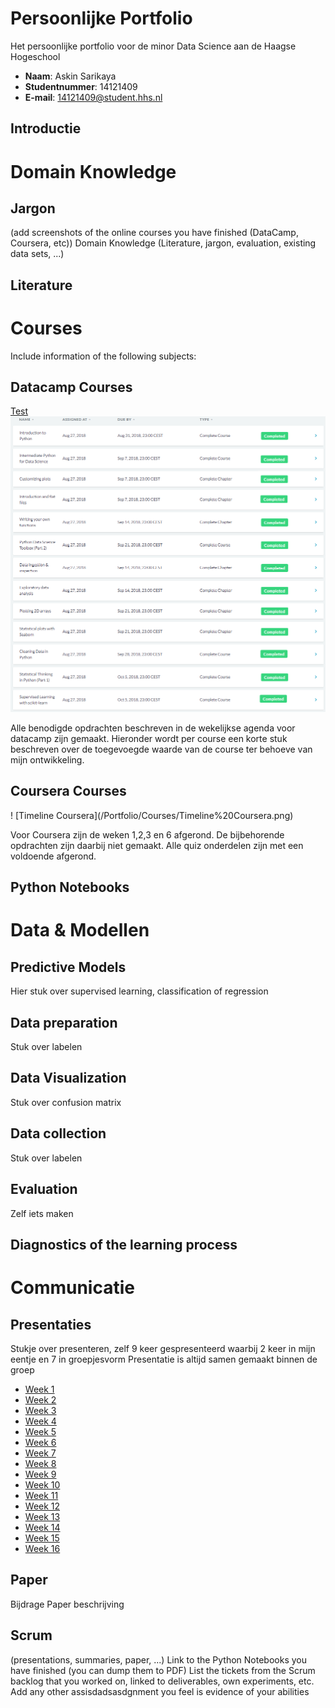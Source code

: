 <h1>Persoonlijke Portfolio</h1>

Het persoonlijke portfolio voor de minor Data Science aan de Haagse Hogeschool

* <b>Naam</b>: Askin Sarikaya
* <b>Studentnummer</b>: 14121409
* <b>E-mail</b>: 14121409@student.hhs.nl

<h2>Introductie</h2>


<h1>Domain Knowledge</h1>
<h2>Jargon</h2>



 (add screenshots of the online courses you have finished (DataCamp, Coursera, etc))
Domain Knowledge (Literature, jargon, evaluation, existing data sets, ...)
<h2>Literature</h2>
<h1>Courses</h1>
Include information of the following subjects:
<h2>Datacamp Courses </h2>

[Test](/Portfolio/Courses/Alle%20assignments%20+.png)
![Afgeronde Courses](/Portfolio/Courses/Alle%20assignments%20+.png)

Alle benodigde opdrachten beschreven in de wekelijkse agenda voor datacamp zijn gemaakt. Hieronder wordt per course een korte stuk beschreven over de toegevoegde waarde van de course ter behoeve van mijn ontwikkeling.

<h2>Coursera Courses </h2>
! [Timeline Coursera](/Portfolio/Courses/Timeline%20Coursera.png)

Voor Coursera zijn de weken 1,2,3 en 6 afgerond. De bijbehorende opdrachten zijn daarbij niet gemaakt. Alle quiz onderdelen zijn met een voldoende afgerond.

<h2>Python Notebooks

<h1>Data & Modellen</h1>
<h2>Predictive Models</h2>
Hier stuk over supervised learning, classification of regression
<h2>Data preparation</h2>
Stuk over labelen 
<h2>Data Visualization</h2>
Stuk over confusion matrix
<h2>Data collection</h3>
Stuk over labelen
<h2>Evaluation</h3>
Zelf iets maken
<h2>Diagnostics of the learning process</h2>

<h1>Communicatie</h1>
<h2>Presentaties</h2>

Stukje over presenteren, zelf 9 keer gespresenteerd waarbij 2 keer in mijn eentje en 7  in groepjesvorm
Presentatie is altijd samen gemaakt binnen de groep

* [Week 1](/Presentaties/2018.08.31-intro.pptx)
* [Week 2](/Presentaties/2018.09.07%20Presentatie.pptx) 
* [Week 3](/Presentaties/2018.09.10%20CBS%20Presentatie.pptx)
* [Week 4](/Presentaties/2018.09.14%20Presentatie.pptx)
* [Week 5](/Presentaties/2018.09.21%20CBS%20Presentatie.pptx)
* [Week 6](/Presentaties/2018.09.28%20CBS%20Presentatie.pptx)
* [Week 7](/Presentaties/2018.10.05%20CBS%20Presentatie.pptx)
* [Week 8](/Presentaties/2018.10.12%20CBS%20Presentatie.pptx)
* [Week 9](/Presentaties/2018.10.19%20CBS%20Presentatie.pptx)
* [Week 10](/Presentaties/2018.11.02%20CBS%20Presentatie.pptx)
* [Week 11](/Presentaties/2018.11.09%20CBS%20Presentatie.pptx)
* [Week 12](/Presentaties/2018.11.16%20CBS%20Presentatie.pptx)
* [Week 13](/Presentaties/2018.11.30%20CBS%20Presentatie.pptx)
* [Week 14](/Presentaties/2018.12.07%20CBS%20Presentatie.pptx)
* [Week 15](/Presentaties/2018.12.17%20CBS%20Presentatie%20%5BAutosaved%5D.pptx)
* [Week 16](/Presentaties/2018.12.21%20CBS%20Presentatie.pptx)


<h2>Paper</h2>
Bijdrage Paper beschrijving

<h2>Scrum</h2>
(presentations, summaries, paper, ...)
Link to the Python Notebooks you have finished (you can dump them to PDF)
List the tickets from the Scrum backlog that you worked on, linked to deliverables, own experiments, etc.
Add any other assisdadsasdgnment you feel is evidence of your abilities